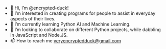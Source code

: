 - 👋 Hi, I’m @encrypted-duck!
- 👀 I’m interested in creating programs for people to assist in everyday aspects of their lives.
- 🌱 I’m currently learning Python AI and Machine Learning.
- 💞️ I’m looking to collaborate on different Python projects, while dabbling in JavaScript and Node.JS.
- 📫 How to reach me veryencryptedduck@gmail.com

<!---
encrypted-duck/encrypted-duck is a ✨ special ✨ repository because its `README.md` (this file) appears on your GitHub profile.
You can click the Preview link to take a look at your changes.
--->
